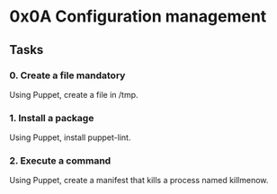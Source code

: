 # 0x0A Configuration management

## Tasks

### 0. Create a file mandatory
Using Puppet, create a file in /tmp.

### 1. Install a package 
Using Puppet, install puppet-lint.

### 2. Execute a command
Using Puppet, create a manifest that kills a process named killmenow.


